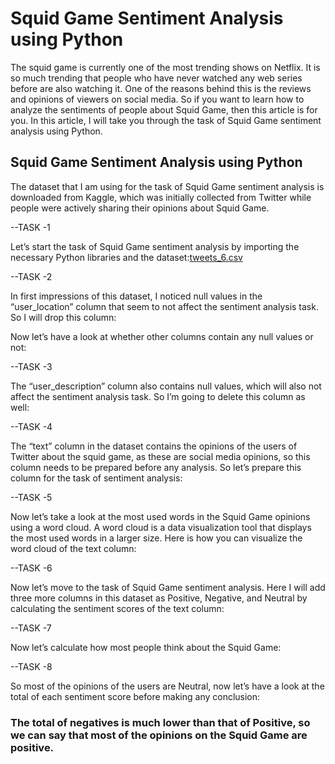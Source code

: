 # Squid Game Sentiment Analysis using Python

The squid game is currently one of the most trending shows on Netflix. It is so much trending that people who have never watched any web series before are also watching it. One of the reasons behind this is the reviews and opinions of viewers on social media. So if you want to learn how to analyze the sentiments of people about Squid Game, then this article is for you. In this article, I will take you through the task of Squid Game sentiment analysis using Python.

## Squid Game Sentiment Analysis using Python

The dataset that I am using for the task of Squid Game sentiment analysis is downloaded from Kaggle, which was initially collected from Twitter while people were actively sharing their opinions about Squid Game.

--TASK -1

Let’s start the task of Squid Game sentiment analysis by importing the necessary Python libraries and the dataset:[tweets_6.csv](https://github.com/Vaishnavi12burde/Project-2-Python/files/8384088/tweets_6.csv)


--TASK -2

In first impressions of this dataset, I noticed null values in the “user_location” column that seem to not affect the sentiment analysis task. So I will drop this column:

Now let’s have a look at whether other columns contain any null values or not:


--TASK -3

The “user_description” column also contains null values, which will also not affect the sentiment analysis task. So I’m going to delete this column as well:


--TASK -4

The “text” column in the dataset contains the opinions of the users of Twitter about the squid game, as these are social media opinions, so this column needs to be prepared before any analysis. So let’s prepare this column for the task of sentiment analysis:


--TASK -5

Now let’s take a look at the most used words in the Squid Game opinions using a word cloud. A word cloud is a data visualization tool that displays the most used words in a larger size. Here is how you can visualize the word cloud of the text column:


--TASK -6

Now let’s move to the task of Squid Game sentiment analysis. Here I will add three more columns in this dataset as Positive, Negative, and Neutral by calculating the sentiment scores of the text column:


--TASK -7

Now let’s calculate how most people think about the Squid Game:


--TASK -8

So most of the opinions of the users are Neutral, now let’s have a look at the total of each sentiment score before making any conclusion:


### The total of negatives is much lower than that of Positive, so we can say that most of the opinions on the Squid Game are positive.
